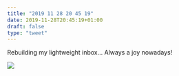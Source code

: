 ```yaml
---
title: "2019 11 28 20 45 19"
date: 2019-11-28T20:45:19+01:00
draft: false
type: "tweet"
---
```

Rebuilding my lightweight inbox... Always a joy nowadays!

![](/img/2019-11-28-20-45-22.png)
